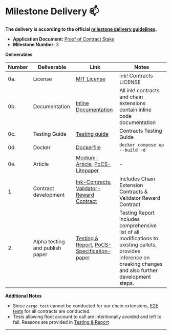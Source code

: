 # Milestone Delivery :mailbox:

**The delivery is according to the official [milestone delivery guidelines](https://github.com/w3f/Grants-Program/blob/master/docs/Support%20Docs/milestone-deliverables-guidelines.md).**  

* **Application Document:** [Proof of Contract Stake](https://github.com/w3f/Grants-Program/tree/master/applications/PoCS.md)
* **Milestone Number:** 3


**Deliverables**

|Number|Deliverable|Link|Notes|
|-------------|-------------|------------- |------------- |
|0a.|License| [MIT License](https://github.com/auguth/pocs/blob/w3f_milestone_3/ink-contracts/LICENSE) |ink! Contracts LICENSE|
|0b.|Documentation| [Inline Documentation](https://github.com/auguth/pocs/tree/w3f_milestone_3/ink-contracts) | All ink! contracts and chain extensions contain inline code documentation|
|0c.|Testing Guide| [Testing guide](https://github.com/auguth/pocs/blob/w3f_milestone_3/ink-contracts/README.md) |Contracts Testing Guide |
|0d.|Docker | [Dockerfile](https://github.com/auguth/pocs/blob/w3f_milestone_3/solo-substrate-chain/Dockerfile) | `docker compose up --build -d` |
|0e.|Article|[Medium-Article](https://medium.com/@auguthresearch/proof-of-contract-stake-pocs-v0-1-experimental-0ed7f009b6dc), [PoCS-Litepaper](https://github.com/auguth/pocs/tree/w3f_milestone_3/litepaper/pocs-litepaper.pdf)|-|
|1.| Contract development |[Ink-Contracts](https://github.com/auguth/pocs/tree/w3f_milestone_3/ink-contracts), [Validator-Reward Contract](https://github.com/auguth/pocs/tree/w3f_milestone_3/ink-contracts/delegate_registry/) | Includes Chain Extension Contracts & Validator Reward Contract|
|2.| Alpha testing and publish paper | [Testing & Report](https://github.com/auguth/pocs/blob/w3f_milestone_3/testing-report.md), [PoCS-Specification-paper](https://github.com/auguth/pocs/tree/w3f_milestone_3/specification/pocs-spec.pdf) |Testing Report includes comprehensive list of all modifications to existing pallets, provides inference on breaking changes and also further development steps.|

**Additional Notes**

 - Since `cargo test` cannot be conducted for our chain extensions, [E2E tests](https://github.com/auguth/pocs/tree/w3f_milestone_3/ink-contracts/e2e_test.sh) for all contracts are conducted. 
 - Tests allowing Root account to call are intentionally avoided and left to fail. Reasons are provided in [Testing & Report](https://github.com/auguth/pocs/blob/w3f_milestone_3/testing-report.md#srctestsrs)

---

